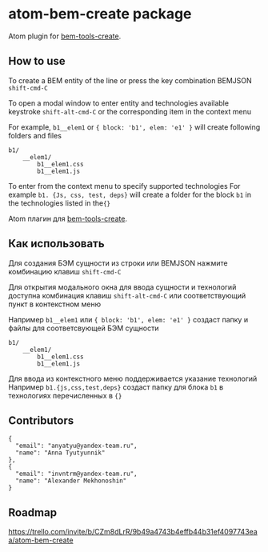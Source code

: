 # atom-bem-create package

Atom plugin for [bem-tools-create](https://github.com/bem-contrib/bem-tools-create).

## How to use

To create a BEM entity of the line or press the key combination BEMJSON `shift-cmd-C`

To open a modal window to enter entity and technologies available keystroke `shift-alt-cmd-C`
or the corresponding item in the context menu

For example, `b1__elem1` or `{ block: 'b1', elem: 'e1' }` will create following folders and files
```
b1/
    __elem1/
        b1__elem1.css
        b1__elem1.js
```
To enter from the context menu to specify supported technologies
For example `b1. {Js, css, test, deps}` will create a folder for the block `b1` in the technologies listed in the` {} `

Atom плагин для [bem-tools-create](https://github.com/bem-contrib/bem-tools-create).

## Как использовать

Для создания БЭМ сущности из строки или BEMJSON нажмите комбинацию клавиш `shift-cmd-C`

Для открытия модального окна для ввода сущности и технологий доступна комбинация клавиш `shift-alt-cmd-C`
или соответствующий пункт в контекстном меню

Например `b1__elem1` или `{ block: 'b1', elem: 'e1' }` создаст папку и файлы для соответсвующей БЭМ сущности
```
b1/
    __elem1/
        b1__elem1.css
        b1__elem1.js
```

Для ввода из контекстного меню поддерживается указание технологий
Например `b1.{js,css,test,deps}` создаст папку для блока `b1` в технологиях перечисленных в `{}`


## Contributors

```
{
  "email": "anyatyu@yandex-team.ru",
  "name": "Anna Tyutyunnik"
},
{
  "email": "invntrm@yandex-team.ru",
  "name": "Alexander Mekhonoshin"
}
```

## Roadmap
https://trello.com/invite/b/CZm8dLrR/9b49a4743b4effb44b31ef4097743eaa/atom-bem-create
